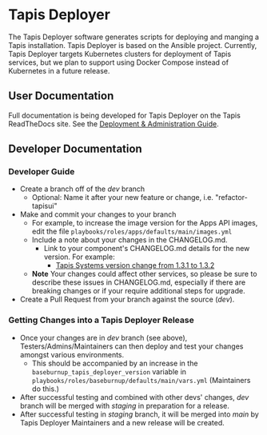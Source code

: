 # Tapis Deployer 

The Tapis Deployer software generates scripts for deploying and manging a Tapis installation.
Tapis Deployer is based on the Ansible project. Currently, Tapis Deployer targets Kubernetes clusters
for deployment of Tapis services, but we plan to support using Docker Compose instead of Kubernetes
in a future release. 

## User Documentation

Full documentation is being developed for Tapis Deployer on the Tapis ReadTheDocs site. See 
the [Deployment & Administration Guide](https://tapis.readthedocs.io/en/latest/deployment/index.html). 


## Developer Documentation


### Developer Guide

- Create a branch off of the *dev* branch
  - Optional: Name it after your new feature or change, i.e. "refactor-tapisui"
- Make and commit your changes to your branch
  - For example, to increase the image version for the Apps API images, edit the file `playbooks/roles/apps/defaults/main/images.yml`
  - Include a note about your changes in the CHANGELOG.md. 
    - Link to your component's CHANGELOG.md details for the new version. For example: 
      - [Tapis Systems version change from 1.3.1 to 1.3.2](https://github.com/tapis-project/tapis-systems/blob/local/CHANGELOG.md#132---2023-04-25)
  - **Note** Your changes could affect other services, so please be sure to describe these issues in CHANGELOG.md, especially if there are breaking changes or if your require additional steps for upgrade.
- Create a Pull Request from your branch against the source (*dev*).  


### Getting Changes into a Tapis Deployer Release

- Once your changes are in *dev* branch (see above), Testers/Admins/Maintainers can then deploy and test your changes amongst various environments.
  - This should be accompanied by an increase in the `baseburnup_tapis_deployer_version` variable in `playbooks/roles/baseburnup/defaults/main/vars.yml` (Maintainers do this.)
- After successful testing and combined with other devs' changes, *dev* branch will be merged with *staging* in preparation for a release.
- After successful testing in *staging* branch, it will be merged into *main* by Tapis Deployer Maintainers and a new release will be created.
